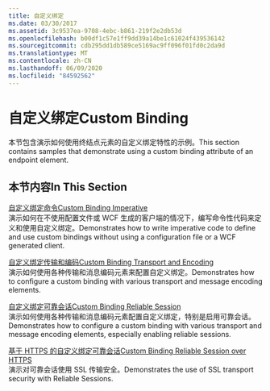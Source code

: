 ```yaml
---
title: 自定义绑定
ms.date: 03/30/2017
ms.assetid: 3c9537ea-9708-4ebc-b861-219f2e2db53d
ms.openlocfilehash: b00df1c57e1ff9dd39a14be1c61024f439536142
ms.sourcegitcommit: cdb295dd1db589ce5169ac9ff096f01fd0c2da9d
ms.translationtype: MT
ms.contentlocale: zh-CN
ms.lasthandoff: 06/09/2020
ms.locfileid: "84592562"
---
```

# <a name="custom-binding"></a><span data-ttu-id="d2604-102">自定义绑定</span><span class="sxs-lookup"><span data-stu-id="d2604-102">Custom Binding</span></span>
<span data-ttu-id="d2604-103">本节包含演示如何使用终结点元素的自定义绑定特性的示例。</span><span class="sxs-lookup"><span data-stu-id="d2604-103">This section contains samples that demonstrate using a custom binding attribute of an endpoint element.</span></span>  
  
## <a name="in-this-section"></a><span data-ttu-id="d2604-104">本节内容</span><span class="sxs-lookup"><span data-stu-id="d2604-104">In This Section</span></span>  
 [<span data-ttu-id="d2604-105">自定义绑定命令</span><span class="sxs-lookup"><span data-stu-id="d2604-105">Custom Binding Imperative</span></span>](custom-binding-imperative.md)  
 <span data-ttu-id="d2604-106">演示如何在不使用配置文件或 WCF 生成的客户端的情况下，编写命令性代码来定义和使用自定义绑定。</span><span class="sxs-lookup"><span data-stu-id="d2604-106">Demonstrates how to write imperative code to define and use custom bindings without using a configuration file or a WCF generated client.</span></span>  
  
 [<span data-ttu-id="d2604-107">自定义绑定传输和编码</span><span class="sxs-lookup"><span data-stu-id="d2604-107">Custom Binding Transport and Encoding</span></span>](custom-binding-transport-and-encoding.md)  
 <span data-ttu-id="d2604-108">演示如何使用各种传输和消息编码元素来配置自定义绑定。</span><span class="sxs-lookup"><span data-stu-id="d2604-108">Demonstrates how to configure a custom binding with various transport and message encoding elements.</span></span>  
  
 [<span data-ttu-id="d2604-109">自定义绑定可靠会话</span><span class="sxs-lookup"><span data-stu-id="d2604-109">Custom Binding Reliable Session</span></span>](custom-binding-reliable-session.md)  
 <span data-ttu-id="d2604-110">演示如何使用各种传输和消息编码元素配置自定义绑定，特别是启用可靠会话。</span><span class="sxs-lookup"><span data-stu-id="d2604-110">Demonstrates how to configure a custom binding with various transport and message encoding elements, especially enabling reliable sessions.</span></span>  
  
 [<span data-ttu-id="d2604-111">基于 HTTPS 的自定义绑定可靠会话</span><span class="sxs-lookup"><span data-stu-id="d2604-111">Custom Binding Reliable Session over HTTPS</span></span>](custom-binding-reliable-session-over-https.md)  
 <span data-ttu-id="d2604-112">演示对可靠会话使用 SSL 传输安全。</span><span class="sxs-lookup"><span data-stu-id="d2604-112">Demonstrates the use of SSL transport security with Reliable Sessions.</span></span>
